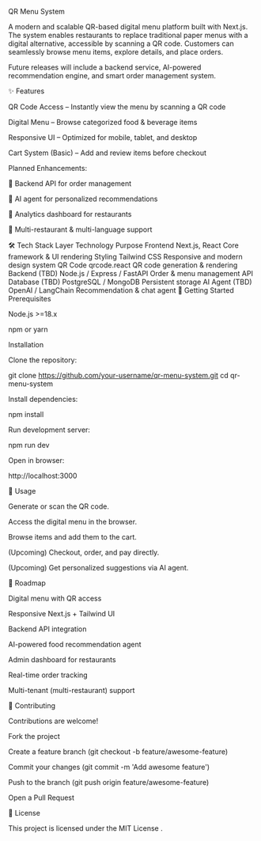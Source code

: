 QR Menu System

A modern and scalable QR-based digital menu platform built with Next.js. The system enables restaurants to replace traditional paper menus with a digital alternative, accessible by scanning a QR code. Customers can seamlessly browse menu items, explore details, and place orders.

Future releases will include a backend service, AI-powered recommendation engine, and smart order management system.

✨ Features

QR Code Access – Instantly view the menu by scanning a QR code

Digital Menu – Browse categorized food & beverage items

Responsive UI – Optimized for mobile, tablet, and desktop

Cart System (Basic) – Add and review items before checkout

Planned Enhancements:

🔹 Backend API for order management

🔹 AI agent for personalized recommendations

🔹 Analytics dashboard for restaurants

🔹 Multi-restaurant & multi-language support

🛠️ Tech Stack
Layer	Technology	Purpose
Frontend	Next.js, React	Core framework & UI rendering
Styling	Tailwind CSS	Responsive and modern design system
QR Code	qrcode.react	QR code generation & rendering
Backend (TBD)	Node.js / Express / FastAPI	Order & menu management API
Database (TBD)	PostgreSQL / MongoDB	Persistent storage
AI Agent (TBD)	OpenAI / LangChain	Recommendation & chat agent
🚀 Getting Started
Prerequisites

Node.js >=18.x

npm or yarn

Installation

Clone the repository:

git clone https://github.com/your-username/qr-menu-system.git
cd qr-menu-system


Install dependencies:

npm install


Run development server:

npm run dev


Open in browser:

http://localhost:3000

📲 Usage

Generate or scan the QR code.

Access the digital menu in the browser.

Browse items and add them to the cart.

(Upcoming) Checkout, order, and pay directly.

(Upcoming) Get personalized suggestions via AI agent.

📍 Roadmap

 Digital menu with QR access

 Responsive Next.js + Tailwind UI

 Backend API integration

 AI-powered food recommendation agent

 Admin dashboard for restaurants

 Real-time order tracking

 Multi-tenant (multi-restaurant) support

🤝 Contributing

Contributions are welcome!

Fork the project

Create a feature branch (git checkout -b feature/awesome-feature)

Commit your changes (git commit -m 'Add awesome feature')

Push to the branch (git push origin feature/awesome-feature)

Open a Pull Request

📜 License

This project is licensed under the MIT License
.
